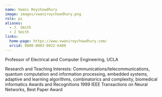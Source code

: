```yaml
---
name: Vwani Roychowdhury
image: images/vwaniroychowdhury.png
role: pi
aliases:
  - J. Smith
  - J Smith
links:
  home-page: https://www.vwaniroychowdhury.com/
  orcid: 0000-0003-0832-6489
---
```


Professor of Electrical and Computer Engineering, UCLA

Research and Teaching Interests:
Communications/telecommunications, quantum computation and information processing, embedded systems, adaptive and learning algorithms, combinatorics and complexity, biomedical informatics
Awards and Recognitions
1999	IEEE Transactions on Neural Networks, Best Paper Award
